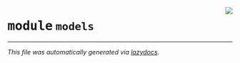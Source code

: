 <!-- markdownlint-disable -->

<a href="https://github.com/spqb/adabmDCApy/tree/main/adabmDCA/models/__init__.py"><img align="right" style="float:right;" src="https://img.shields.io/badge/-source-cccccc?style=flat-square"></a>

# <kbd>module</kbd> `models`








---

_This file was automatically generated via [lazydocs](https://github.com/ml-tooling/lazydocs)._
